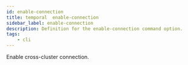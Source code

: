```yaml
---
id: enable-connection
title: temporal  enable-connection
sidebar_label: enable-connection
description: Definition for the enable-connection command option.
tags:
	- cli
---
```

Enable cross-cluster connection.
